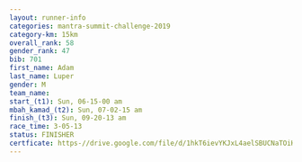 ```yaml
---
layout: runner-info 
categories: mantra-summit-challenge-2019 
category-km: 15km 
overall_rank: 58
gender_rank: 47
bib: 701
first_name: Adam
last_name: Luper
gender: M
team_name: 
start_(t1): Sun, 06-15-00 am
mbah_kamad_(t2): Sun, 07-02-15 am
finish_(t3): Sun, 09-20-13 am
race_time: 3-05-13
status: FINISHER
certficate: https-//drive.google.com/file/d/1hkT6ievYKJxL4aelSBUCNaTOiHvnU2HT/view?usp=sharing
---
```

